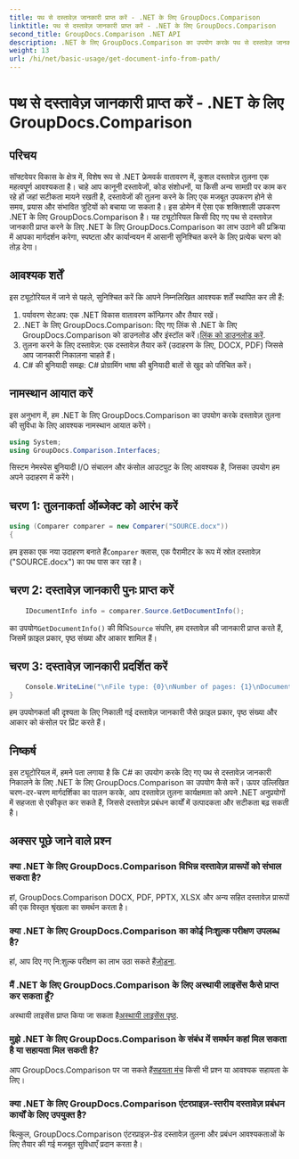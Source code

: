 ```yaml
---
title: पथ से दस्तावेज़ जानकारी प्राप्त करें - .NET के लिए GroupDocs.Comparison
linktitle: पथ से दस्तावेज़ जानकारी प्राप्त करें - .NET के लिए GroupDocs.Comparison
second_title: GroupDocs.Comparison .NET API
description: .NET के लिए GroupDocs.Comparison का उपयोग करके पथ से दस्तावेज़ जानकारी निकालने का तरीका जानें। C# में कुशल दस्तावेज़ प्रबंधन के लिए आसान चरण।
weight: 13
url: /hi/net/basic-usage/get-document-info-from-path/
---
```


# पथ से दस्तावेज़ जानकारी प्राप्त करें - .NET के लिए GroupDocs.Comparison

## परिचय
सॉफ्टवेयर विकास के क्षेत्र में, विशेष रूप से .NET फ्रेमवर्क वातावरण में, कुशल दस्तावेज़ तुलना एक महत्वपूर्ण आवश्यकता है। चाहे आप कानूनी दस्तावेजों, कोड संशोधनों, या किसी अन्य सामग्री पर काम कर रहे हों जहां सटीकता मायने रखती है, दस्तावेजों की तुलना करने के लिए एक मजबूत उपकरण होने से समय, प्रयास और संभावित त्रुटियों को बचाया जा सकता है। इस डोमेन में ऐसा एक शक्तिशाली उपकरण .NET के लिए GroupDocs.Comparison है। यह ट्यूटोरियल किसी दिए गए पथ से दस्तावेज़ जानकारी प्राप्त करने के लिए .NET के लिए GroupDocs.Comparison का लाभ उठाने की प्रक्रिया में आपका मार्गदर्शन करेगा, स्पष्टता और कार्यान्वयन में आसानी सुनिश्चित करने के लिए प्रत्येक चरण को तोड़ देगा।
## आवश्यक शर्तें
इस ट्यूटोरियल में जाने से पहले, सुनिश्चित करें कि आपने निम्नलिखित आवश्यक शर्तें स्थापित कर ली हैं:
1. पर्यावरण सेटअप: एक .NET विकास वातावरण कॉन्फ़िगर और तैयार रखें।
2.  .NET के लिए GroupDocs.Comparison: दिए गए लिंक से .NET के लिए GroupDocs.Comparison को डाउनलोड और इंस्टॉल करें।[लिंक को डाउनलोड करें](https://releases.groupdocs.com/comparison/net/).
3. तुलना करने के लिए दस्तावेज़: एक दस्तावेज़ तैयार करें (उदाहरण के लिए, DOCX, PDF) जिससे आप जानकारी निकालना चाहते हैं।
4. C# की बुनियादी समझ: C# प्रोग्रामिंग भाषा की बुनियादी बातों से खुद को परिचित करें।

## नामस्थान आयात करें
इस अनुभाग में, हम .NET के लिए GroupDocs.Comparison का उपयोग करके दस्तावेज़ तुलना की सुविधा के लिए आवश्यक नामस्थान आयात करेंगे।
```csharp
using System;
using GroupDocs.Comparison.Interfaces;
```

सिस्टम नेमस्पेस बुनियादी I/O संचालन और कंसोल आउटपुट के लिए आवश्यक है, जिसका उपयोग हम अपने उदाहरण में करेंगे।

## चरण 1: तुलनाकर्ता ऑब्जेक्ट को आरंभ करें
```csharp
using (Comparer comparer = new Comparer("SOURCE.docx"))
{
```
 हम इसका एक नया उदाहरण बनाते हैं`Comparer` क्लास, एक पैरामीटर के रूप में स्रोत दस्तावेज़ ("SOURCE.docx") का पथ पास कर रहा है।
## चरण 2: दस्तावेज़ जानकारी पुनः प्राप्त करें
```csharp
    IDocumentInfo info = comparer.Source.GetDocumentInfo();
```
 का उपयोग`GetDocumentInfo()` की विधि`Source` संपत्ति, हम दस्तावेज़ की जानकारी प्राप्त करते हैं, जिसमें फ़ाइल प्रकार, पृष्ठ संख्या और आकार शामिल हैं।
## चरण 3: दस्तावेज़ जानकारी प्रदर्शित करें
```csharp
    Console.WriteLine("\nFile type: {0}\nNumber of pages: {1}\nDocument size: {2} bytes", info.FileType, info.PageCount, info.Size);
}
```
हम उपयोगकर्ता की दृश्यता के लिए निकाली गई दस्तावेज़ जानकारी जैसे फ़ाइल प्रकार, पृष्ठ संख्या और आकार को कंसोल पर प्रिंट करते हैं।

## निष्कर्ष
इस ट्यूटोरियल में, हमने पता लगाया है कि C# का उपयोग करके दिए गए पथ से दस्तावेज़ जानकारी निकालने के लिए .NET के लिए GroupDocs.Comparison का उपयोग कैसे करें। ऊपर उल्लिखित चरण-दर-चरण मार्गदर्शिका का पालन करके, आप दस्तावेज़ तुलना कार्यक्षमता को अपने .NET अनुप्रयोगों में सहजता से एकीकृत कर सकते हैं, जिससे दस्तावेज़ प्रबंधन कार्यों में उत्पादकता और सटीकता बढ़ सकती है।
## अक्सर पूछे जाने वाले प्रश्न
### क्या .NET के लिए GroupDocs.Comparison विभिन्न दस्तावेज़ प्रारूपों को संभाल सकता है?
हां, GroupDocs.Comparison DOCX, PDF, PPTX, XLSX और अन्य सहित दस्तावेज़ प्रारूपों की एक विस्तृत श्रृंखला का समर्थन करता है।
### क्या .NET के लिए GroupDocs.Comparison का कोई निःशुल्क परीक्षण उपलब्ध है?
 हां, आप दिए गए नि:शुल्क परीक्षण का लाभ उठा सकते हैं[जोड़ना](https://releases.groupdocs.com/).
### मैं .NET के लिए GroupDocs.Comparison के लिए अस्थायी लाइसेंस कैसे प्राप्त कर सकता हूँ?
 अस्थायी लाइसेंस प्राप्त किया जा सकता है[अस्थायी लाइसेंस पृष्ठ](https://purchase.groupdocs.com/temporary-license/).
### मुझे .NET के लिए GroupDocs.Comparison के संबंध में समर्थन कहां मिल सकता है या सहायता मिल सकती है?
 आप GroupDocs.Comparison पर जा सकते हैं[सहयता मंच](https://forum.groupdocs.com/c/comparison/12) किसी भी प्रश्न या आवश्यक सहायता के लिए।
### क्या .NET के लिए GroupDocs.Comparison एंटरप्राइज़-स्तरीय दस्तावेज़ प्रबंधन कार्यों के लिए उपयुक्त है?
बिल्कुल, GroupDocs.Comparison एंटरप्राइज़-ग्रेड दस्तावेज़ तुलना और प्रबंधन आवश्यकताओं के लिए तैयार की गई मजबूत सुविधाएँ प्रदान करता है।